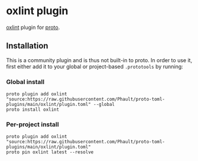 # oxlint plugin

[oxlint](https://oxc-project.github.io) plugin for [proto](https://github.com/moonrepo/proto).

## Installation

This is a community plugin and is thus not built-in to proto. In order to use it, first either add it to your global or project-based `.prototools` by running:

### Global install

```shell
proto plugin add oxlint "source:https://raw.githubusercontent.com/Phault/proto-toml-plugins/main/oxlint/plugin.toml" --global
proto install oxlint
```

### Per-project install

```shell
proto plugin add oxlint "source:https://raw.githubusercontent.com/Phault/proto-toml-plugins/main/oxlint/plugin.toml"
proto pin oxlint latest --resolve
```
